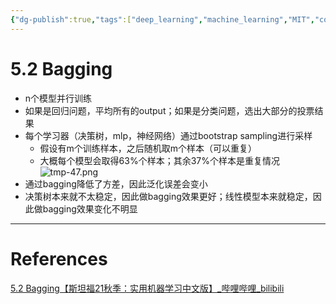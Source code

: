 ```yaml
---
{"dg-publish":true,"tags":["deep_learning","machine_learning","MIT","course"],"permalink":"/Inbox/study/人工智能/机器学习/MIT21秋课程/5.2 Bagging/","dgPassFrontmatter":true}
---
```




# 5.2 Bagging
- n个模型并行训练
- 如果是回归问题，平均所有的output；如果是分类问题，选出大部分的投票结果
- 每个学习器（决策树，mlp，神经网络）通过bootstrap sampling进行采样
	- 假设有m个训练样本，之后随机取m个样本（可以重复）
	- 大概每个模型会取得63%个样本；其余37%个样本是重复情况
![tmp-47.png](/img/user/Assets/attachments/tmp/tmp-47.png)
- 通过bagging降低了方差，因此泛化误差会变小
- 决策树本来就不太稳定，因此做bagging效果更好；线性模型本来就稳定，因此做bagging效果变化不明显
---
# References
[5.2 Bagging【斯坦福21秋季：实用机器学习中文版】_哔哩哔哩_bilibili](https://www.bilibili.com/video/BV13g411N7xy/?spm_id_from=333.1387.collection.video_card.click&vd_source=73a67190a2e14f51c71c0fa447f094aa)
